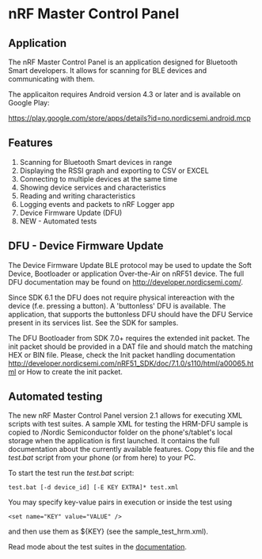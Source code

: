 # nRF Master Control Panel

## Application

The nRF Master Control Panel is an application designed for Bluetooth Smart developers. It allows for scanning for BLE devices and communicating with them.

The applicaiton requires Android version 4.3 or later and is available on Google Play:

https://play.google.com/store/apps/details?id=no.nordicsemi.android.mcp

## Features

1. Scanning for Bluetooth Smart devices in range
2. Displaying the RSSI graph and exporting to CSV or EXCEL
3. Connecting to multiple devices at the same time
4. Showing device services and characteristics
5. Reading and writing characteristics
6. Logging events and packets to nRF Logger app
7. Device Firmware Update (DFU)
8. NEW - Automated tests

## DFU - Device Firmware Update

The Device Firmware Update BLE protocol may be used to update the Soft Device, Bootloader or application Over-the-Air on nRF51 device. The full DFU documentation may be found on http://developer.nordicsemi.com/.

Since SDK 6.1 the DFU does not require physical intereaction with the device (f.e. pressing a button). A 'buttonless' DFU is available. The application, that supports the buttonless DFU should have the DFU Service present in its services list. See the SDK for samples.

The DFU Bootloader from SDK 7.0+ requires the extended init packet. The init packet should be provided in a DAT file and should match the matching HEX or BIN file. Please, check the Init packet handling documentation http://developer.nordicsemi.com/nRF51_SDK/doc/7.1.0/s110/html/a00065.html or How to create the init packet.

## Automated testing

The new nRF Master Control Panel version 2.1 allows for executing XML scripts with test suites. A sample XML for testing the HRM-DFU sample is copied to /Nordic Semiconductor folder on the phone's/tablet's local storage when the application is first launched. It contains the full documentation about the currently available features. Copy this file and the *test.bat* script from your phone (or from here) to your PC.

To start the test run the *test.bat* script:

    test.bat [-d device_id] [-E KEY EXTRA]* test.xml

You may specify key-value pairs in execution or inside the test using 

    <set name="KEY" value="VALUE" />
    
and then use them as ${KEY} (see the sample_test_hrm.xml).

Read mode about the test suites in the [documentation](documentation/README.md).
